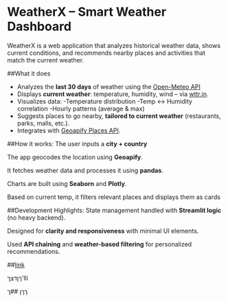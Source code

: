 # WeatherX – Smart Weather Dashboard

WeatherX is a web application that analyzes historical weather data, shows current conditions, and recommends nearby places and activities that match the current weather.

 ##What it does
- Analyzes the **last 30 days** of weather using the [Open-Meteo API](https://open-meteo.com/)
- Displays **current weather**: temperature, humidity, wind – via [wttr.in](https://wttr.in).
- Visualizes data:
-Temperature distribution
-Temp ↔ Humidity correlation
-Hourly patterns (average & max)
- Suggests places to go nearby, **tailored to current weather** (restaurants, parks, malls, etc.).
- Integrates with  [Geoapify Places API](https://www.geoapify.com/places-api).


 ##How it works:
The user inputs a **city + country**

The app geocodes the location using **Geoapify**.

It fetches weather data and processes it using **pandas**.

Charts are built using **Seaborn** and **Plotly**.

Based on current temp, it filters relevant places and displays them as cards



##Development Highlights:
State management handled with **Streamlit logic** (no heavy backend).

Designed for **clarity and responsiveness** with minimal UI elements.

Used **API chaining** and **weather-based filtering** for personalized recommendations.

##[link](https://yaelweisman-weather-main-klvytg.streamlit.app/)

ךןדצך'lli

 ךךן
##ך





